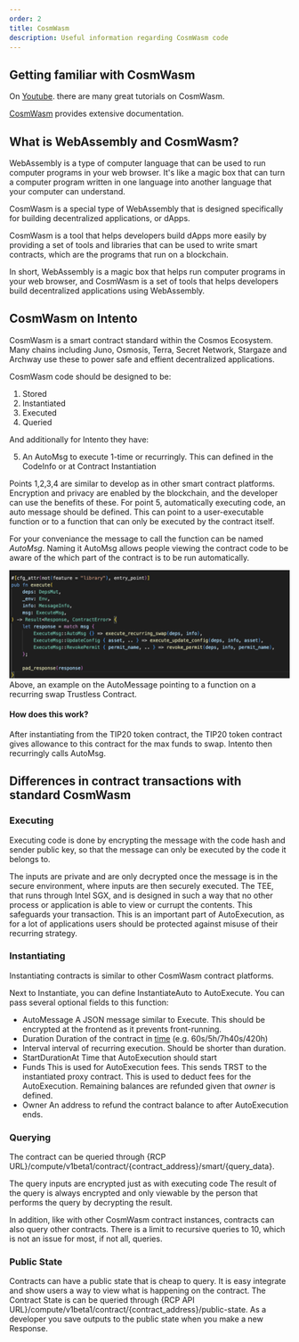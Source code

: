 ```yaml
---
order: 2
title: CosmWasm
description: Useful information regarding CosmWasm code
---
```


## Getting familiar with CosmWasm

On [Youtube](https://www.youtube.com/results?sp=mAEB&search_query=CosmWasm). there are many great tutorials on CosmWasm. 

[CosmWasm](https://docs.cosmwasm.com/docs/) provides extensive documentation.

## What is WebAssembly and CosmWasm?

WebAssembly is a type of computer language that can be used to run computer programs in your web browser. It's like a magic box that can turn a computer program written in one language into another language that your computer can understand.

CosmWasm is a special type of WebAssembly that is designed specifically for building decentralized applications, or dApps.

CosmWasm is a tool that helps developers build dApps more easily by providing a set of tools and libraries that can be used to write smart contracts, which are the programs that run on a blockchain. 

In short, WebAssembly is a magic box that helps run computer programs in your web browser, and CosmWasm is a set of tools that helps developers build decentralized applications using WebAssembly.

## CosmWasm on Intento

CosmWasm is a smart contract standard within the Cosmos Ecosystem. Many chains including Juno, Osmosis, Terra, Secret Network, Stargaze and Archway use these to power safe and effient decentralized applications.  

CosmWasm code should be designed to be:
1) Stored
2) Instantiated 
3) Executed
4) Queried

And additionally for Intento they have:

5) An AutoMsg to execute 1-time or recurringly. This can defined in the CodeInfo or at Contract Instantiation

Points 1,2,3,4 are similar to develop as in other smart contract platforms. Encryption and privacy are enabled by the blockchain, and the developer can use the benefits of these.
For point 5, automatically executing code, an auto message should be defined. This can point to a user-executable function or to a function that can only be executed by the contract itself.

For your conveniance the message to call the function can be named *AutoMsg*. Naming it AutoMsg allows people viewing the contract code to be aware of the which part of the contract is to be run automatically.


![Example auto_msg](./auto_msg_example.png)
Above, an example on the AutoMessage pointing to a function on a recurring swap Trustless Contract. 

#### How does this work?

After instantiating from the TIP20 token contract, the TIP20 token contract gives allowance to this contract for the max funds to swap. Intento then recurringly calls AutoMsg. 

## Differences in contract transactions with standard CosmWasm

### Executing 

Executing code is done by encrypting the message with the code hash and sender public key, so that the message can only be executed by the code it belongs to. 

The inputs are private and are only decrypted once the message is in the secure environment, where inputs are then securely executed. The TEE, that runs through Intel SGX, and is designed in such a way that no other process or application is able to view or currupt the contents. This safeguards your transaction. This is an important part of AutoExecution, as for a lot of applications users should be protected against misuse of their recurring strategy.

### Instantiating 

Instantiating contracts is similar to other CosmWasm contract platforms.

Next to Instantiate, you can define InstantiateAuto to AutoExecute. 
You can pass several optional fields to this function:

- AutoMessage
A JSON message similar to Execute. This should be encrypted at the frontend as it prevents front-running. 
- Duration 
Duration of the contract in [time](https://pkg.go.dev/time) (e.g. 60s/5h/7h40s/420h)
- Interval
interval of recurring execution. Should be shorter than duration.
- StartDurationAt
Time that AutoExecution should start
- Funds 
This is used for AutoExecution fees. This sends TRST to the instantiated proxy contract. This is used to deduct fees for the AutoExecution. Remaining balances are refunded given that *owner* is defined.
- Owner
An address to refund the contract balance to after AutoExecution ends. 


### Querying 

The contract can be queried through {RCP URL}/compute/v1beta1/contract/{contract_address}/smart/{query_data}. 

The query inputs are encrypted just as with executing code
The result of the query is always encrypted and only viewable by the person that performs the query by decrypting the result.

In addition, like with other CosmWasm contract instances, contracts can also query other contracts.
There is a limit to recursive queries to 10, which is not an issue for most, if not all, queries.

### Public State

Contracts can have a public state that is cheap to query. It is easy integrate and show users a way to view what is happening on the contract. The Contract State is can be queried through {RCP API URL}/compute/v1beta1/contract/{contract_address}/public-state. 
As a developer you save outputs to the public state when you make a new Response.



